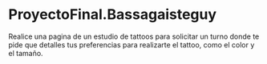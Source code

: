 # ProyectoFinal.Bassagaisteguy
Realice una pagina de un estudio de tattoos para solicitar un turno donde te pide que detalles tus preferencias para realizarte el tattoo, como el color y el tamaño.
